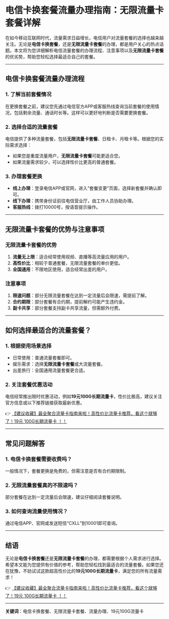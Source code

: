 # 电信卡换套餐流量办理指南：无限流量卡套餐详解

在如今移动互联网时代，流量需求日益增长，电信用户对流量套餐的选择也越来越关注。无论是**电信卡换套餐**，还是**无限流量卡套餐**的办理，都是用户关心的热点话题。本文将为您详细解析电信流量套餐的办理流程、注意事项以及**无限流量卡套餐**的优劣势，帮助您轻松选择最适合自己的套餐。

---

## 电信卡换套餐流量办理流程

### 1. 了解当前套餐情况
在更换套餐之前，建议您先通过电信官方APP或客服热线查询当前套餐的使用情况，包括剩余流量、通话时长等。这样可以更好地判断是否需要更换套餐。

### 2. 选择合适的流量套餐
电信提供了多种流量套餐，包括**无限流量卡套餐**、日租卡、月租卡等。根据您的实际需求选择：
- 如果您是重度流量用户，**无限流量卡套餐**可能更适合您。
- 如果流量需求较少，可以选择性价比更高的普通套餐。

### 3. 办理套餐更换
- **线上办理**：登录电信APP或官网，进入“套餐变更”页面，选择新套餐并确认即可。
- **线下办理**：携带身份证前往电信营业厅，由工作人员协助办理。
- **客服热线**：拨打10000号，按语音提示操作。

---

## 无限流量卡套餐的优势与注意事项

### 无限流量卡套餐的优势
1. **流量无上限**：适合经常使用视频、直播等高流量应用的用户。
2. **高性价比**：相较于普通套餐，无限流量套餐的单价更低。
3. **全国通用**：不限地区使用，适合经常出差的用户。

### 注意事项
1. **限速问题**：部分无限流量套餐在达到一定流量后会限速，需提前了解。
2. **合约期限**：部分套餐有合约期，提前解约可能产生违约金。
3. **副卡共享**：部分套餐支持副卡共享流量，但需额外付费。

---

## 如何选择最适合的流量套餐？

### 1. 根据使用场景选择
- 日常使用：普通流量套餐即可。
- 娱乐需求：选择**无限流量卡套餐**或大流量套餐。
- 出差旅行：全国通用流量套餐更合适。

### 2. 关注套餐优惠活动
电信经常推出限时优惠活动，例如**19元100G长期流量卡**，性价比极高，建议关注官方信息或以下推荐链接获取最新优惠。

👉 [【建议收藏】最全聚合流量卡指南来啦！高性价比流量卡推荐，看这个就够了！19元 100G长期流量卡 ！！](https://bit.ly/Liuliangka)

---

## 常见问题解答

### 1. 电信卡换套餐需要收费吗？
一般情况下，套餐更换是免费的，但需注意是否有合约期限制。

### 2. 无限流量套餐真的不限速吗？
部分套餐在达到一定流量后会限速，建议仔细阅读套餐说明。

### 3. 如何查询流量使用情况？
通过电信APP、官网或发送短信“CXLL”到10001即可查询。

---

## 结语

无论是**电信卡换套餐**还是**无限流量卡套餐**的办理，都需要根据个人需求进行选择。希望本文能为您提供有价值的参考，帮助您轻松找到最适合的流量套餐。如果您还在犹豫，不妨试试这款超高性价比的**19元100G长期流量卡**，满足您的所有流量需求！

👉 [【建议收藏】最全聚合流量卡指南来啦！高性价比流量卡推荐，看这个就够了！19元 100G长期流量卡 ！！](https://bit.ly/Liuliangka)

---

**关键词**：电信卡换套餐、无限流量卡套餐、流量办理、19元100G流量卡